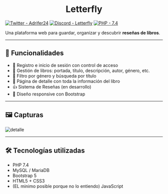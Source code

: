 <h1 align=center>Letterfly</h1>

[![Twitter - Adrifer24](https://img.shields.io/badge/Twitter-Adrifer24-black?logo=x)](https://x.com/Adri_fer24)
[![Discord - Letterfly](https://img.shields.io/badge/Discord-Letterfly-blue?logo=discord)](https://discord.gg/Z5NvzV8MAD)
[![PHP - 7.4](https://img.shields.io/badge/PHP-7.4-green?logo=php)](https://www.php.net/releases/7_4_0.php)





Una plataforma web para guardar, organizar y descubrir **reseñas de libros**.




---

## 🚀 Funcionalidades

- 🔐 Registro e inicio de sesión con control de acceso
- 🧠 Gestión de libros: portada, título, descripción, autor, género, etc.
- 🧾 Filtro por género y búsqueda por título
- 📄 Página de detalle con toda la información del libro
- 👍 Sistema de Reseñas (en desarrollo)
- 📱 Diseño responsive con Bootstrap

---

## 🖼️ Capturas

![detalle](https://github.com/user-attachments/assets/c385fcd5-7e86-424b-b370-5b7cbb295071)


---

## 🛠️ Tecnologías utilizadas

- PHP 7.4
- MySQL / MariaDB
- Bootstrap 5
- HTML5 + CSS3
- (EL minimo posible porque no lo entiendo) JavaScript
